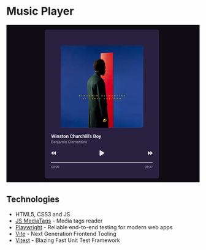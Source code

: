 # Music Player

![Music Player Preview](https://raw.githubusercontent.com/andre-silva-14/music-player/main/.github/preview.png)

## Technologies

- HTML5, CSS3 and JS
- [JS MediaTags](https://github.com/aadsm/jsmediatags) - Media tags reader
- [Playwright](https://playwright.dev/) - Reliable end-to-end testing for modern web apps
- [Vite](https://vitejs.dev/) - Next Generation Frontend Tooling
- [Vitest](https://vitest.dev/) - Blazing Fast Unit Test Framework
